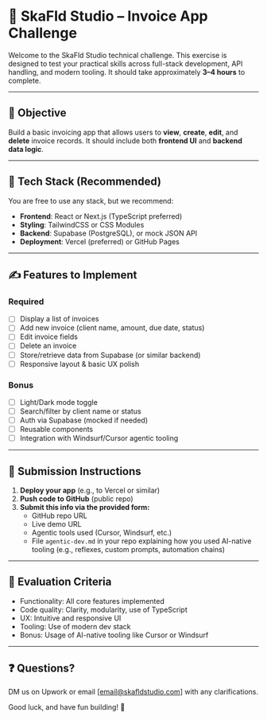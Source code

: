 # 🧾 SkaFld Studio – Invoice App Challenge

Welcome to the SkaFld Studio technical challenge. This exercise is designed to test your practical skills across full-stack development, API handling, and modern tooling. It should take approximately **3–4 hours** to complete.

---

## 🧠 Objective
Build a basic invoicing app that allows users to **view**, **create**, **edit**, and **delete** invoice records. It should include both **frontend UI** and **backend data logic**.

---

## 🧱 Tech Stack (Recommended)
You are free to use any stack, but we recommend:

- **Frontend**: React or Next.js (TypeScript preferred)
- **Styling**: TailwindCSS or CSS Modules
- **Backend**: Supabase (PostgreSQL), or mock JSON API
- **Deployment**: Vercel (preferred) or GitHub Pages

---

## ✍️ Features to Implement

### Required
- [ ] Display a list of invoices
- [ ] Add new invoice (client name, amount, due date, status)
- [ ] Edit invoice fields
- [ ] Delete an invoice
- [ ] Store/retrieve data from Supabase (or similar backend)
- [ ] Responsive layout & basic UX polish

### Bonus
- [ ] Light/Dark mode toggle
- [ ] Search/filter by client name or status
- [ ] Auth via Supabase (mocked if needed)
- [ ] Reusable components
- [ ] Integration with Windsurf/Cursor agentic tooling

---

## 🚀 Submission Instructions

1. **Deploy your app** (e.g., to Vercel or similar)
2. **Push code to GitHub** (public repo)
3. **Submit this info via the provided form:**
   - GitHub repo URL
   - Live demo URL
   - Agentic tools used (Cursor, Windsurf, etc.)
   - File `agentic-dev.md` in your repo explaining how you used AI-native tooling (e.g., reflexes, custom prompts, automation chains)

---

## 🧪 Evaluation Criteria
- Functionality: All core features implemented
- Code quality: Clarity, modularity, use of TypeScript
- UX: Intuitive and responsive UI
- Tooling: Use of modern dev stack
- Bonus: Usage of AI-native tooling like Cursor or Windsurf

---

## ❓ Questions?
DM us on Upwork or email [email@skafldstudio.com] with any clarifications.

Good luck, and have fun building! 🚀
